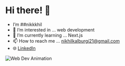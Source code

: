 # Hi there! 👋
- I’m ##nikkkhil
- 👀 I’m interested in ... web development
- 🌱 I’m currently learning ... Next.js
- 📫 How to reach me ... nikhilkalburgi21@gmail.com
- 🌐 [LinkedIn](https://linkedin.com/in/nikhil-kalburgi)

![Web Dev Animation](https://media.giphy.com/media/26tn33aiTi1jkl6H6/giphy.gif)
